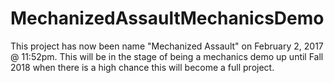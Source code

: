# MechanizedAssaultMechanicsDemo
This project has now been name "Mechanized Assault" on February 2, 2017 @ 11:52pm.
This will be in the stage of being a mechanics demo up until Fall 2018 when there is a high chance this will become a full project.
